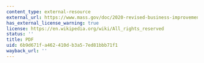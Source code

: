 ```yaml
---
content_type: external-resource
external_url: https://www.mass.gov/doc/2020-revised-business-improvement-district-manual-0/download
has_external_license_warning: true
license: https://en.wikipedia.org/wiki/All_rights_reserved
status: ''
title: PDF
uid: 6b9d671f-a462-410d-b3a5-7ed81bbb71f1
wayback_url: ''
---
```

